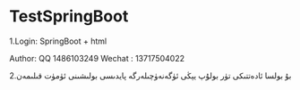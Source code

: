# TestSpringBoot

1.Login:
SpringBoot + html

Author: QQ 1486103249
Wechat : 13717504022

2.بۇ بولسا ئادەتتىكى تۈر بولۇپ  يېڭى ئۈگەنەۈچىلەرگە پايدىسى بولىشىنى ئۈمۈت قىلىمەن

